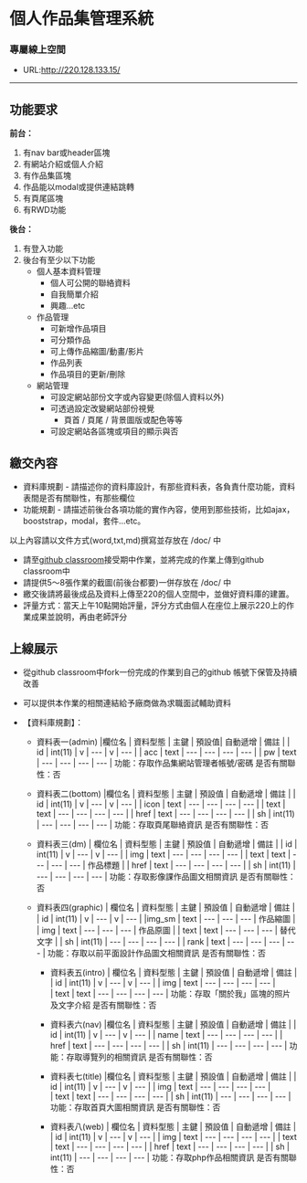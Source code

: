 # 個人作品集管理系統

### 專屬線上空間
  * URL:http://220.128.133.15/

---
## 功能要求
**前台：**
1. 有nav bar或header區塊
2. 有網站介紹或個人介紹
3. 有作品集區塊
4. 作品能以modal或提供連結跳轉
5. 有頁尾區塊
6. 有RWD功能

**後台：**
1. 有登入功能
2. 後台有至少以下功能
   * 個人基本資料管理
     * 個人可公開的聯絡資料
     * 自我簡單介紹
     * 興趣...etc
   * 作品管理
     * 可新增作品項目
     * 可分類作品
     * 可上傳作品縮圖/動畫/影片
     * 作品列表
     * 作品項目的更新/刪除
   * 網站管理
     * 可設定網站部份文字或內容變更(除個人資料以外)
     * 可透過設定改變網站部份視覺
       * 頁首 / 頁尾 / 背景圖版或配色等等
     * 可設定網站各區塊或項目的顯示與否

## 繳交內容

* 資料庫規劃 - 請描述你的資料庫設計，有那些資料表，各負責什麼功能，資料表間是否有關聯性，有那些欄位
* 功能規劃 - 請描述前後台各項功能的實作內容，使用到那些技術，比如ajax，booststrap，modal，套件...etc。

以上內容請以文件方式(word,txt,md)撰寫並存放在 /doc/ 中

* 請至[github classroom](https://classroom.github.com/)接受期中作業，並將完成的作業上傳到github classroom中
* 請提供5～8張作業的截圖(前後台都要)一併存放在 /doc/ 中
* 繳交後請將最後成品及資料上傳至220的個人空間中，並做好資料庫的建置。
* 評量方式：當天上午10點開始評量，評分方式由個人在座位上展示220上的作業成果並說明，再由老師評分

## 上線展示
* 從github classroom中fork一份完成的作業到自己的github 帳號下保管及持續改善
* 可以提供本作業的相關連結給予廠商做為求職面試輔助資料


* 【資料庫規劃】：

    * 資料表一(admin)
        |欄位名 | 資料型態 |  主鍵 | 預設值| 自動遞增 | 備註 |
        |  id  |  int(11) |  v   |  ---  |   v     | ---  |
        |  acc |  text    |  --- |  ---  |   ---   | ---  |
        |  pw  |  text    |  --- |  ---  |   ---   | ---  |
        功能：存取作品集網站管理者帳號/密碼
        是否有關聯性：否

    * 資料表二(bottom)
        |欄位名 | 資料型態 |  主鍵 | 預設值 | 自動遞增 | 備註 |
        |  id   |  int(11) |  v   |  ---  |   v     | ---  |
        |  icon |  text    |  --- |  ---  |   ---   | ---  |
        |  text |  text    |  --- |  ---  |   ---   | ---  |
        |  href |  text    |  --- |  ---  |   ---   | ---  |
        |  sh   |  int(11) |  --- |  ---  |   ---   | ---  |
        功能：存取頁尾聯絡資訊
        是否有關聯性：否

    * 資料表三(dm)
        | 欄位名 | 資料型態 |  主鍵 | 預設值 | 自動遞增 | 備註 |
        |  id   |  int(11) |  v   |  ---  |   v     | ---  |
        |  img  |  text    |  --- |  ---  |   ---   | ---  |
        |  text |  text    |  --- |  ---  |   ---   | 作品標題 |
        |  href |  text    |  --- |  ---  |   ---   | ---  |
        |  sh   |  int(11) |  --- |  ---  |   ---   | ---  |
        功能：存取影像課作品圖文相關資訊
        是否有關聯性：否

    * 資料表四(graphic)
        | 欄位名 | 資料型態 |  主鍵 | 預設值 | 自動遞增 | 備註 |
        |  id   |  int(11) |  v   |  ---  |   v     | ---  |
        |img_sm |  text    |  --- |  ---  |   ---   | 作品縮圖 |
        |  img  |  text    |  --- |  ---  |   ---   | 作品原圖 |
        |  text |  text    |  --- |  ---  |   ---   | 替代文字 |
        |  sh   |  int(11) |  --- |  ---  |   ---   | ---  |
        |  rank |  text    |  --- |  ---  |   ---   | ---  |
        功能：存取以前平面設計作品圖文相關資訊
        是否有關聯性：否

        * 資料表五(intro)
        | 欄位名 | 資料型態 |  主鍵 | 預設值 | 自動遞增 | 備註 |
        |  id   |  int(11) |  v   |  ---  |   v     | ---  |
        |  img  |  text    |  --- |  ---  |   ---   | ---  |  
        |  text |  text    |  --- |  ---  |   ---   | ---  |
        功能：存取「關於我」區塊的照片及文字介紹
        是否有關聯性：否

        * 資料表六(nav)
        |欄位名 | 資料型態 |  主鍵 | 預設值 | 自動遞增 | 備註 |
        |  id   |  int(11) |  v   |  ---  |   v     | ---  |
        |  name |  text    |  --- |  ---  |   ---   | ---  |
        |  href |  text    |  --- |  ---  |   ---   | ---  |
        |  sh   |  int(11) |  --- |  ---  |   ---   | ---  |
        功能：存取導覽列的相關資訊
        是否有關聯性：否

        * 資料表七(title)
        |欄位名 | 資料型態 |  主鍵 | 預設值 | 自動遞增 | 備註 |
        |  id   |  int(11) |  v   |  ---  |   v     | ---  |
        |  img  |  text    |  --- |  ---  |   ---   | ---  |  
        |  text |  text    |  --- |  ---  |   ---   | ---  |
        |  sh   |  int(11) |  --- |  ---  |   ---   | ---  |
        功能：存取首頁大圖相關資訊
        是否有關聯性：否

        * 資料表八(web)
        | 欄位名 | 資料型態 | 主鍵 | 預設值 | 自動遞增 | 備註 |
        |  id   |  int(11) |  v   |  ---  |   v     | ---  |
        |  img  |  text    |  --- |  ---  |   ---   | ---  |
        |  text |  text    |  --- |  ---  |   ---   | ---  |
        |  href |  text    |  --- |  ---  |   ---   | ---  |
        |  sh   |  int(11) |  --- |  ---  |   ---   | ---  |
        功能：存取php作品相關資訊
        是否有關聯性：否
